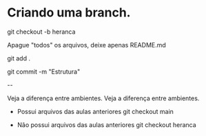 # Criando uma branch.

git checkout -b heranca

Apague "todos" os arquivos, deixe apenas README.md

git add .

git commit -m "Estrutura"

-- 

Veja a diferença entre ambientes.
Veja a diferença entre ambientes.
- Possui arquivos das aulas anteriores
git checkout main

- Não possui arquivos das aulas anteriores
git checkout heranca